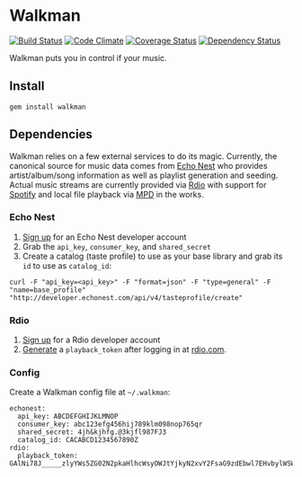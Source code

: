 # Walkman

[![Build Status](https://travis-ci.org/trestrantham/walkman.png?branch=master)](https://travis-ci.org/trestrantham/walkman)
[![Code Climate](https://codeclimate.com/github/trestrantham/walkman.png)](https://codeclimate.com/github/trestrantham/walkman)
[![Coverage Status](https://coveralls.io/repos/trestrantham/walkman/badge.png)](https://coveralls.io/r/trestrantham/walkman)
[![Dependency Status](https://gemnasium.com/trestrantham/walkman.png)](https://gemnasium.com/trestrantham/walkman)

Walkman puts you in control if your music.

## Install

```
gem install walkman
```

## Dependencies

Walkman relies on a few external services to do its magic. Currently, the
canonical source for music data comes from [Echo Nest](http://echonest.com) who
provides artist/album/song information as well as playlist generation and
seeding. Actual music streams are currently provided via [Rdio](http://rdio.com)
with support for [Spotify](http://spotify.com) and local file playback via
[MPD](http://musicpd.org) in the works.

### Echo Nest

1. [Sign up](https://developer.echonest.com/account/register) for an Echo Nest developer account
2. Grab the `api_key`, `consumer_key`, and `shared_secret`
3. Create a catalog (taste profile) to use as your base library and grab its `id` to use as `catalog_id`:

```
curl -F "api_key=<api_key>" -F "format=json" -F "type=general" -F "name=base_profile" "http://developer.echonest.com/api/v4/tasteprofile/create"
```

### Rdio

1. [Sign up](http://developer.rdio.com/member/register) for a Rdio developer account
2. [Generate](http://rdioconsole.appspot.com/#method=getPlaybackToken) a `playback_token` after logging in at [rdio.com](http://rdio.com).

### Config

Create a Walkman config file at `~/.walkman`:

```
echonest:
  api_key: ABCDEFGHIJKLMNOP
  consumer_key: abc123efg456hij789klm098nop765qr
  shared_secret: 4jh&kjhfg.@3kjfl987FJ3
  catalog_id: CACABCD1234567890Z
rdio:
  playback_token: GAlNi78J_____zlyYWs5ZG02N2pkaHlhcWsyOWJtYjkyN2xvY2FsaG9zdEbwl7EHvbylWSWFWYMZwfc=
```
